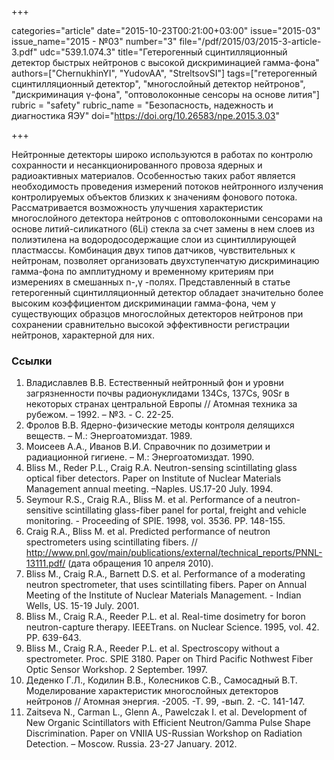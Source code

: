 +++

categories="article"
date="2015-10-23T00:21:00+03:00"
issue="2015-03"
issue_name="2015 - №03"
number="3"
file="/pdf/2015/03/2015-3-article-3.pdf"
udc="539.1.074.3"
title="Гетерогенный сцинтилляционный детектор быстрых нейтронов с высокой дискриминацией гамма-фона"
authors=["ChernukhinYI", "YudovAA", "StreltsovSI"]
tags=["гетерогенный сцинтилляционный детектор", "многослойный детектор нейтронов", "дискриминация γ-фона", "оптоволоконные сенсоры на основе лития"]
rubric = "safety"
rubric_name = "Безопасность, надежность и диагностика ЯЭУ"
doi="https://doi.org/10.26583/npe.2015.3.03"

+++

Нейтронные детекторы широко используются в работах по контролю сохранности и несанкционированного провоза ядерных и радиоактивных материалов. Особенностью таких работ является необходимость проведения измерений потоков нейтронного излучения контролируемых объектов близких к значениям фонового потока. Рассматривается возможность улучшения характеристик многослойного детектора нейтронов с оптоволоконными сенсорами на основе литий-силикатного (6Li) стекла за счет замены в нем слоев из полиэтилена на водородосодержащие слои из сцинтиллирующей пластмассы. Комбинация двух типов датчиков, чувствительных к нейтронам, позволяет организовать двухступенчатую дискриминацию гамма-фона по амплитудному и временному критериям при измерениях в смешанных n-,γ -полях. Представленный в статье гетерогенный сцинтилляционный детектор обладает значительно более высоким коэффициентом дискриминации гамма-фона, чем у существующих образцов многослойных детекторов нейтронов при сохранении сравнительно высокой эффективности регистрации нейтронов, характерной для них.

### Ссылки

1. Владиславлев В.В. Естественный нейтронный фон и уровни загрязненности почвы радионуклидами 134Сs, 137Cs, 90Sr в некоторых странах центральной Европы // Атомная техника за рубежом. – 1992. – №3. - С. 22-25.
2. Фролов В.В. Ядерно-физические методы контроля делящихся веществ. – М.: Энергоатомиздат. 1989.
3. Моисеев А.А., Иванов В.И. Справочник по дозиметрии и радиационной гигиене. – М.: Энергоатомиздат. 1990.
4. Bliss M., Reder P.L., Craig R.A. Neutron-sensing scintillating glass optical fiber detectors. Paper on Institute of Nuclear Materials Management annual meeting. –Naples. US.17-20 July. 1994.
5. Seymour R.S., Craig R.A., Bliss M. et al. Performance of a neutron-sensitive scintillating glass-fiber panel for portal, freight and vehicle monitoring. - Proceeding of SPIE. 1998, vol. 3536. PP. 148-155.
6. Craig R.A., Bliss M. et al. Predicted performance of neutron spectrometers using scintillating fibers. // http://www.pnl.gov/main/publications/external/technical_reports/PNNL-13111.pdf/ (дата обращения 10 апреля 2010).
7. Bliss M., Craig R.A., Barnett D.S. et al. Performance of a moderating neutron spectrometer, that uses scintillating fibers. Paper on Annual Meeting of the Institute of Nuclear Materials Management. - Indian Wells, US. 15-19 July. 2001.
8. Bliss M., Craig R.A., Reeder P.L. et al. Real-time dosimetry for boron neutron-capture therapy. IEEETrans. on Nuclear Science. 1995, vol. 42. PP. 639-643.
9. Bliss M., Craig R.A., Reeder P.L. et al. Spectroscopy without a spectrometer. Proc. SPIE 3180. Paper on Third Pacific Nothwest Fiber Optic Sensor Workshop. 2 September. 1997.
10. Деденко Г.Л., Кодилин В.В., Колесников С.В., Самосадный В.Т. Моделирование характеристик многослойных детекторов нейтронов // Атомная энергия. -2005. -Т. 99, -вып. 2. -С. 141-147.
11. Zaitseva N., Carman L., Glenn A., Pawelczak I. et al. Development of New Organic Scintillators with Efficient Neutron/Gamma Pulse Shape Discrimination. Paper on VNIIA US-Russian Workshop on Radiation Detection. – Moscow. Russia. 23-27 January. 2012.